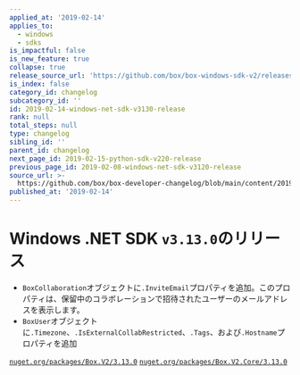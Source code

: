 ```yaml
---
applied_at: '2019-02-14'
applies_to:
  - windows
  - sdks
is_impactful: false
is_new_feature: true
collapse: true
release_source_url: 'https://github.com/box/box-windows-sdk-v2/releases/tag/v3.13.0'
is_index: false
category_id: changelog
subcategory_id: ''
id: 2019-02-14-windows-net-sdk-v3130-release
rank: null
total_steps: null
type: changelog
sibling_id: ''
parent_id: changelog
next_page_id: 2019-02-15-python-sdk-v220-release
previous_page_id: 2019-02-08-windows-net-sdk-v3120-release
source_url: >-
  https://github.com/box/box-developer-changelog/blob/main/content/2019/02-14-windows-net-sdk-v3130-release.md
published_at: '2019-02-14'
---
```

# Windows .NET SDK `v3.13.0`のリリース

* `BoxCollaboration`オブジェクトに`.InviteEmail`プロパティを追加。このプロパティは、保留中のコラボレーションで招待されたユーザーのメールアドレスを表示します。
* `BoxUser`オブジェクトに`.Timezone`、`.IsExternalCollabRestricted`、`.Tags`、および`.Hostname`プロパティを追加

[`nuget.org/packages/Box.V2/3.13.0`](https://www.nuget.org/packages/Box.V2/3.13.0)
[`nuget.org/packages/Box.V2.Core/3.13.0`](https://www.nuget.org/packages/Box.V2.Core/3.13.0)

